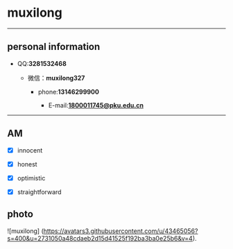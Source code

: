 # muxilong #

***

## personal information  ##

* QQ:**3281532468**
   
  * 微信：**muxilong327**
   
    * phone:**13146299900**
   
      * E-mail:**1800011745@pku.edu.cn**
   
***

## AM ##

   - [x] innocent
   
   - [x] honest
   
   - [x] optimistic
   
   - [x] straightforward

## photo ##

  ![muxilong] (https://avatars3.githubusercontent.com/u/43465056?s=400&u=2731050a48cdaeb2d15d41525f192ba3ba0e25b6&v=4).




